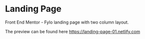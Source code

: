 # Landing Page
Front End Mentor - Fylo landing page with two column layout.

The preview can be found here https://landing-page-01.netlify.com
